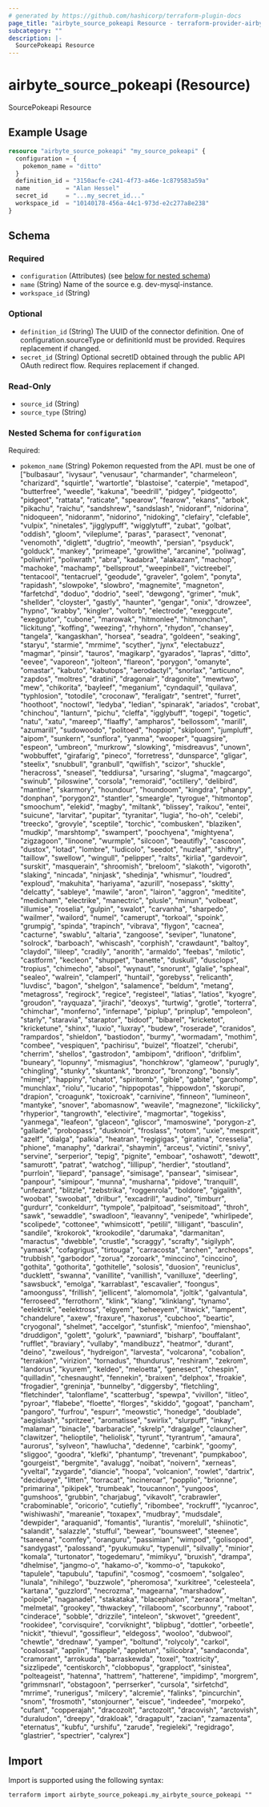 ```yaml
---
# generated by https://github.com/hashicorp/terraform-plugin-docs
page_title: "airbyte_source_pokeapi Resource - terraform-provider-airbyte"
subcategory: ""
description: |-
  SourcePokeapi Resource
---
```


# airbyte_source_pokeapi (Resource)

SourcePokeapi Resource

## Example Usage

```terraform
resource "airbyte_source_pokeapi" "my_source_pokeapi" {
  configuration = {
    pokemon_name = "ditto"
  }
  definition_id = "3150acfe-c241-4f73-a46e-1c879583a59a"
  name          = "Alan Hessel"
  secret_id     = "...my_secret_id..."
  workspace_id  = "10140178-456a-44c1-973d-e2c277a8e238"
}
```

<!-- schema generated by tfplugindocs -->
## Schema

### Required

- `configuration` (Attributes) (see [below for nested schema](#nestedatt--configuration))
- `name` (String) Name of the source e.g. dev-mysql-instance.
- `workspace_id` (String)

### Optional

- `definition_id` (String) The UUID of the connector definition. One of configuration.sourceType or definitionId must be provided. Requires replacement if changed.
- `secret_id` (String) Optional secretID obtained through the public API OAuth redirect flow. Requires replacement if changed.

### Read-Only

- `source_id` (String)
- `source_type` (String)

<a id="nestedatt--configuration"></a>
### Nested Schema for `configuration`

Required:

- `pokemon_name` (String) Pokemon requested from the API. must be one of ["bulbasaur", "ivysaur", "venusaur", "charmander", "charmeleon", "charizard", "squirtle", "wartortle", "blastoise", "caterpie", "metapod", "butterfree", "weedle", "kakuna", "beedrill", "pidgey", "pidgeotto", "pidgeot", "rattata", "raticate", "spearow", "fearow", "ekans", "arbok", "pikachu", "raichu", "sandshrew", "sandslash", "nidoranf", "nidorina", "nidoqueen", "nidoranm", "nidorino", "nidoking", "clefairy", "clefable", "vulpix", "ninetales", "jigglypuff", "wigglytuff", "zubat", "golbat", "oddish", "gloom", "vileplume", "paras", "parasect", "venonat", "venomoth", "diglett", "dugtrio", "meowth", "persian", "psyduck", "golduck", "mankey", "primeape", "growlithe", "arcanine", "poliwag", "poliwhirl", "poliwrath", "abra", "kadabra", "alakazam", "machop", "machoke", "machamp", "bellsprout", "weepinbell", "victreebel", "tentacool", "tentacruel", "geodude", "graveler", "golem", "ponyta", "rapidash", "slowpoke", "slowbro", "magnemite", "magneton", "farfetchd", "doduo", "dodrio", "seel", "dewgong", "grimer", "muk", "shellder", "cloyster", "gastly", "haunter", "gengar", "onix", "drowzee", "hypno", "krabby", "kingler", "voltorb", "electrode", "exeggcute", "exeggutor", "cubone", "marowak", "hitmonlee", "hitmonchan", "lickitung", "koffing", "weezing", "rhyhorn", "rhydon", "chansey", "tangela", "kangaskhan", "horsea", "seadra", "goldeen", "seaking", "staryu", "starmie", "mrmime", "scyther", "jynx", "electabuzz", "magmar", "pinsir", "tauros", "magikarp", "gyarados", "lapras", "ditto", "eevee", "vaporeon", "jolteon", "flareon", "porygon", "omanyte", "omastar", "kabuto", "kabutops", "aerodactyl", "snorlax", "articuno", "zapdos", "moltres", "dratini", "dragonair", "dragonite", "mewtwo", "mew", "chikorita", "bayleef", "meganium", "cyndaquil", "quilava", "typhlosion", "totodile", "croconaw", "feraligatr", "sentret", "furret", "hoothoot", "noctowl", "ledyba", "ledian", "spinarak", "ariados", "crobat", "chinchou", "lanturn", "pichu", "cleffa", "igglybuff", "togepi", "togetic", "natu", "xatu", "mareep", "flaaffy", "ampharos", "bellossom", "marill", "azumarill", "sudowoodo", "politoed", "hoppip", "skiploom", "jumpluff", "aipom", "sunkern", "sunflora", "yanma", "wooper", "quagsire", "espeon", "umbreon", "murkrow", "slowking", "misdreavus", "unown", "wobbuffet", "girafarig", "pineco", "forretress", "dunsparce", "gligar", "steelix", "snubbull", "granbull", "qwilfish", "scizor", "shuckle", "heracross", "sneasel", "teddiursa", "ursaring", "slugma", "magcargo", "swinub", "piloswine", "corsola", "remoraid", "octillery", "delibird", "mantine", "skarmory", "houndour", "houndoom", "kingdra", "phanpy", "donphan", "porygon2", "stantler", "smeargle", "tyrogue", "hitmontop", "smoochum", "elekid", "magby", "miltank", "blissey", "raikou", "entei", "suicune", "larvitar", "pupitar", "tyranitar", "lugia", "ho-oh", "celebi", "treecko", "grovyle", "sceptile", "torchic", "combusken", "blaziken", "mudkip", "marshtomp", "swampert", "poochyena", "mightyena", "zigzagoon", "linoone", "wurmple", "silcoon", "beautifly", "cascoon", "dustox", "lotad", "lombre", "ludicolo", "seedot", "nuzleaf", "shiftry", "taillow", "swellow", "wingull", "pelipper", "ralts", "kirlia", "gardevoir", "surskit", "masquerain", "shroomish", "breloom", "slakoth", "vigoroth", "slaking", "nincada", "ninjask", "shedinja", "whismur", "loudred", "exploud", "makuhita", "hariyama", "azurill", "nosepass", "skitty", "delcatty", "sableye", "mawile", "aron", "lairon", "aggron", "meditite", "medicham", "electrike", "manectric", "plusle", "minun", "volbeat", "illumise", "roselia", "gulpin", "swalot", "carvanha", "sharpedo", "wailmer", "wailord", "numel", "camerupt", "torkoal", "spoink", "grumpig", "spinda", "trapinch", "vibrava", "flygon", "cacnea", "cacturne", "swablu", "altaria", "zangoose", "seviper", "lunatone", "solrock", "barboach", "whiscash", "corphish", "crawdaunt", "baltoy", "claydol", "lileep", "cradily", "anorith", "armaldo", "feebas", "milotic", "castform", "kecleon", "shuppet", "banette", "duskull", "dusclops", "tropius", "chimecho", "absol", "wynaut", "snorunt", "glalie", "spheal", "sealeo", "walrein", "clamperl", "huntail", "gorebyss", "relicanth", "luvdisc", "bagon", "shelgon", "salamence", "beldum", "metang", "metagross", "regirock", "regice", "registeel", "latias", "latios", "kyogre", "groudon", "rayquaza", "jirachi", "deoxys", "turtwig", "grotle", "torterra", "chimchar", "monferno", "infernape", "piplup", "prinplup", "empoleon", "starly", "staravia", "staraptor", "bidoof", "bibarel", "kricketot", "kricketune", "shinx", "luxio", "luxray", "budew", "roserade", "cranidos", "rampardos", "shieldon", "bastiodon", "burmy", "wormadam", "mothim", "combee", "vespiquen", "pachirisu", "buizel", "floatzel", "cherubi", "cherrim", "shellos", "gastrodon", "ambipom", "drifloon", "drifblim", "buneary", "lopunny", "mismagius", "honchkrow", "glameow", "purugly", "chingling", "stunky", "skuntank", "bronzor", "bronzong", "bonsly", "mimejr", "happiny", "chatot", "spiritomb", "gible", "gabite", "garchomp", "munchlax", "riolu", "lucario", "hippopotas", "hippowdon", "skorupi", "drapion", "croagunk", "toxicroak", "carnivine", "finneon", "lumineon", "mantyke", "snover", "abomasnow", "weavile", "magnezone", "lickilicky", "rhyperior", "tangrowth", "electivire", "magmortar", "togekiss", "yanmega", "leafeon", "glaceon", "gliscor", "mamoswine", "porygon-z", "gallade", "probopass", "dusknoir", "froslass", "rotom", "uxie", "mesprit", "azelf", "dialga", "palkia", "heatran", "regigigas", "giratina", "cresselia", "phione", "manaphy", "darkrai", "shaymin", "arceus", "victini", "snivy", "servine", "serperior", "tepig", "pignite", "emboar", "oshawott", "dewott", "samurott", "patrat", "watchog", "lillipup", "herdier", "stoutland", "purrloin", "liepard", "pansage", "simisage", "pansear", "simisear", "panpour", "simipour", "munna", "musharna", "pidove", "tranquill", "unfezant", "blitzle", "zebstrika", "roggenrola", "boldore", "gigalith", "woobat", "swoobat", "drilbur", "excadrill", "audino", "timburr", "gurdurr", "conkeldurr", "tympole", "palpitoad", "seismitoad", "throh", "sawk", "sewaddle", "swadloon", "leavanny", "venipede", "whirlipede", "scolipede", "cottonee", "whimsicott", "petilil", "lilligant", "basculin", "sandile", "krokorok", "krookodile", "darumaka", "darmanitan", "maractus", "dwebble", "crustle", "scraggy", "scrafty", "sigilyph", "yamask", "cofagrigus", "tirtouga", "carracosta", "archen", "archeops", "trubbish", "garbodor", "zorua", "zoroark", "minccino", "cinccino", "gothita", "gothorita", "gothitelle", "solosis", "duosion", "reuniclus", "ducklett", "swanna", "vanillite", "vanillish", "vanilluxe", "deerling", "sawsbuck", "emolga", "karrablast", "escavalier", "foongus", "amoonguss", "frillish", "jellicent", "alomomola", "joltik", "galvantula", "ferroseed", "ferrothorn", "klink", "klang", "klinklang", "tynamo", "eelektrik", "eelektross", "elgyem", "beheeyem", "litwick", "lampent", "chandelure", "axew", "fraxure", "haxorus", "cubchoo", "beartic", "cryogonal", "shelmet", "accelgor", "stunfisk", "mienfoo", "mienshao", "druddigon", "golett", "golurk", "pawniard", "bisharp", "bouffalant", "rufflet", "braviary", "vullaby", "mandibuzz", "heatmor", "durant", "deino", "zweilous", "hydreigon", "larvesta", "volcarona", "cobalion", "terrakion", "virizion", "tornadus", "thundurus", "reshiram", "zekrom", "landorus", "kyurem", "keldeo", "meloetta", "genesect", "chespin", "quilladin", "chesnaught", "fennekin", "braixen", "delphox", "froakie", "frogadier", "greninja", "bunnelby", "diggersby", "fletchling", "fletchinder", "talonflame", "scatterbug", "spewpa", "vivillon", "litleo", "pyroar", "flabebe", "floette", "florges", "skiddo", "gogoat", "pancham", "pangoro", "furfrou", "espurr", "meowstic", "honedge", "doublade", "aegislash", "spritzee", "aromatisse", "swirlix", "slurpuff", "inkay", "malamar", "binacle", "barbaracle", "skrelp", "dragalge", "clauncher", "clawitzer", "helioptile", "heliolisk", "tyrunt", "tyrantrum", "amaura", "aurorus", "sylveon", "hawlucha", "dedenne", "carbink", "goomy", "sliggoo", "goodra", "klefki", "phantump", "trevenant", "pumpkaboo", "gourgeist", "bergmite", "avalugg", "noibat", "noivern", "xerneas", "yveltal", "zygarde", "diancie", "hoopa", "volcanion", "rowlet", "dartrix", "decidueye", "litten", "torracat", "incineroar", "popplio", "brionne", "primarina", "pikipek", "trumbeak", "toucannon", "yungoos", "gumshoos", "grubbin", "charjabug", "vikavolt", "crabrawler", "crabominable", "oricorio", "cutiefly", "ribombee", "rockruff", "lycanroc", "wishiwashi", "mareanie", "toxapex", "mudbray", "mudsdale", "dewpider", "araquanid", "fomantis", "lurantis", "morelull", "shiinotic", "salandit", "salazzle", "stufful", "bewear", "bounsweet", "steenee", "tsareena", "comfey", "oranguru", "passimian", "wimpod", "golisopod", "sandygast", "palossand", "pyukumuku", "typenull", "silvally", "minior", "komala", "turtonator", "togedemaru", "mimikyu", "bruxish", "drampa", "dhelmise", "jangmo-o", "hakamo-o", "kommo-o", "tapukoko", "tapulele", "tapubulu", "tapufini", "cosmog", "cosmoem", "solgaleo", "lunala", "nihilego", "buzzwole", "pheromosa", "xurkitree", "celesteela", "kartana", "guzzlord", "necrozma", "magearna", "marshadow", "poipole", "naganadel", "stakataka", "blacephalon", "zeraora", "meltan", "melmetal", "grookey", "thwackey", "rillaboom", "scorbunny", "raboot", "cinderace", "sobble", "drizzile", "inteleon", "skwovet", "greedent", "rookidee", "corvisquire", "corviknight", "blipbug", "dottler", "orbeetle", "nickit", "thievul", "gossifleur", "eldegoss", "wooloo", "dubwool", "chewtle", "drednaw", "yamper", "boltund", "rolycoly", "carkol", "coalossal", "applin", "flapple", "appletun", "silicobra", "sandaconda", "cramorant", "arrokuda", "barraskewda", "toxel", "toxtricity", "sizzlipede", "centiskorch", "clobbopus", "grapploct", "sinistea", "polteageist", "hatenna", "hattrem", "hatterene", "impidimp", "morgrem", "grimmsnarl", "obstagoon", "perrserker", "cursola", "sirfetchd", "mrrime", "runerigus", "milcery", "alcremie", "falinks", "pincurchin", "snom", "frosmoth", "stonjourner", "eiscue", "indeedee", "morpeko", "cufant", "copperajah", "dracozolt", "arctozolt", "dracovish", "arctovish", "duraludon", "dreepy", "drakloak", "dragapult", "zacian", "zamazenta", "eternatus", "kubfu", "urshifu", "zarude", "regieleki", "regidrago", "glastrier", "spectrier", "calyrex"]

## Import

Import is supported using the following syntax:

```shell
terraform import airbyte_source_pokeapi.my_airbyte_source_pokeapi ""
```
